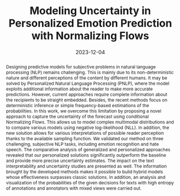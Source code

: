 ---
title: 'Modeling Uncertainty in Personalized Emotion Prediction with Normalizing Flows'

# Authors
# If you created a profile for a user (e.g. the default `admin` user), write the username (folder name) here
# and it will be replaced with their full name and linked to their profile.
authors:
- Piotr Miłkowski
- admin
- Patryk Wielopolski
- Jan Kocoń
- Przemysław Kazienko
- Maciej Zięba
author_notes:
- "Equal contribution"
- "Equal contribution"

# Author notes (optional)

date: '2023-12-04'
doi: '10.1109/ICDMW60847.2023.00103'

# Schedule page publish date (NOT publication's date).
publishDate: '2017-01-01T00:00:00Z'

# Publication type.
# Accepts a single type but formatted as a YAML list (for Hugo requirements).
# Enter a publication type from the CSL standard.
publication_types: ['paper-conference']

# Publication name and optional abbreviated publication name.
publication: In *2023 IEEE International Conference on Data Mining Workshops*
publication_short: In *ICDMW2023*

abstract: 'Designing predictive models for subjective problems in natural language processing (NLP) remains challenging. This is mainly due to its non-deterministic nature and different perceptions of the content by different humans. It may be solved by Personalized Natural Language Processing (PNLP), where the model exploits additional information about the reader to make more accurate predictions. However, current approaches require complete information about the recipients to be straight embedded. Besides, the recent methods focus on deterministic inference or simple frequency-based estimations of the probabilities. In this work, we overcome this limitation by proposing a novel approach to capture the uncertainty of the forecast using conditional Normalizing Flows. This allows us to model complex multimodal distributions and to compare various models using negative log-likelihood (NLL). In addition, the new solution allows for various interpretations of possible reader perception thanks to the available sampling function. We validated our method on three challenging, subjective NLP tasks, including emotion recognition and hate speech. The comparative analysis of generalized and personalized approaches revealed that our personalized solutions significantly outperform the baseline and provide more precise uncertainty estimates. The impact on the text interpretability and uncertainty studies are presented as well. The information brought by the developed methods makes it possible to build hybrid models whose effectiveness surpasses classic solutions. In addition, an analysis and visualization of the probabilities of the given decisions for texts with high entropy of annotations and annotators with mixed views were carried out.'

# Summary. An optional shortened abstract.
summary: 'This work proposes a novel approach to capture the uncertainty of the forecast using conditional Normalizing Flows, which allows us to model complex multimodal distributions and to compare various models using negative log-likelihood (NLL).'

tags: 
- NLP
- Personalized NLP
- Generative models
- probabilistic machine learning

# Display this page in the Featured widget?
featured: true


url_pdf: 'https://arxiv.org/pdf/2312.06034.pdf'
url_code: 'https://github.com/CLARIN-PL/personalized-emotion-prediction-with-normalizing-flows'
url_dataset: ''
url_poster: ''
url_project: ''
url_slides: ''
url_source: ''
url_video: ''

# Featured image
# To use, add an image named `featured.jpg/png` to your page's folder.
image:
  caption: ''
  focal_point: ''
  preview_only: false
---
